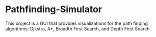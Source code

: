 # Pathfinding-Simulator
 
This project is a GUI that provides visualizations for the path finding algorithms: Djkstra, A*, Breadth First Search, and Depth First Search.
